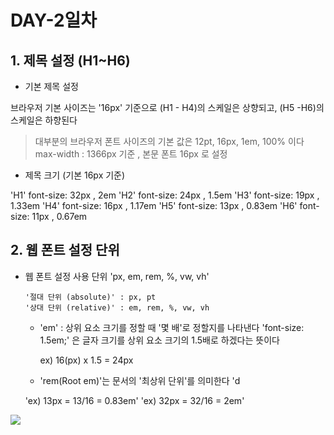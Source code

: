 # DAY-2일차 

## 1. 제목 설정 (H1~H6)

- 기본 제목 설정

브라우저 기본 사이즈는 '16px' 기준으로 (H1 - H4)의 스케일은 상향되고, (H5 -H6)의 스케일은 하향된다
> 대부분의 브라우저 폰트 사이즈의 기본 값은 12pt, 16px, 1em, 100% 이다 
> max-width : 1366px 기준 , 본문 폰트 16px 로 설정

- 제목 크기 (기본 16px 기준)

'H1' font-size: 32px , 2em
'H2' font-size: 24px , 1.5em
'H3' font-size: 19px , 1.33em
'H4' font-size: 16px , 1.17em
'H5' font-size: 13px , 0.83em
'H6' font-size: 11px , 0.67em

## 2. 웹 폰트 설정 단위 
- 웹 폰트 설정 사용 단위 'px, em, rem, %, vw, vh'

      '절대 단위 (absolute)' : px, pt
      '상대 단위 (relative)' : em, rem, %, vw, vh

     - 'em' : 상위 요소 크기를 정할 때 '몇 배'로 정할지를 나타낸다 
       'font-size: 1.5em;' 은 글자 크기를 상위 요소 크기의 1.5배로 하겠다는 뜻이다 

       ex) 16(px) x 1.5 = 24px

     - 'rem(Root em)'는 문서의 '최상위 단위'를 의미한다
       'd

    'ex) 13px = 13/16 = 0.83em' 
    'ex) 32px = 32/16 = 2em'

![](http://pxtoem.com/)
<br>


